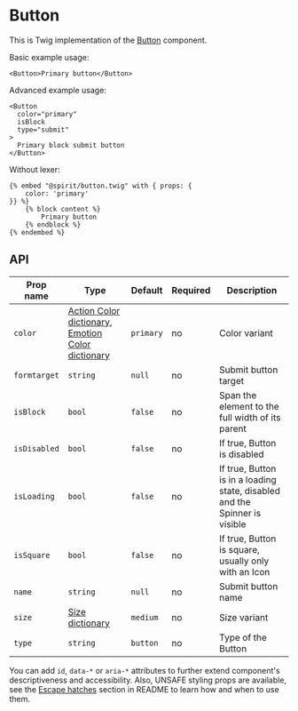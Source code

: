 # Button

This is Twig implementation of the [Button] component.

Basic example usage:

```twig
<Button>Primary button</Button>
```

Advanced example usage:

```twig
<Button
  color="primary"
  isBlock
  type="submit"
>
  Primary block submit button
</Button>
```

Without lexer:

```twig
{% embed "@spirit/button.twig" with { props: {
    color: 'primary'
}} %}
    {% block content %}
        Primary button
    {% endblock %}
{% endembed %}
```

## API

| Prop name    | Type                                                                                      | Default   | Required | Description                                                                |
| ------------ | ----------------------------------------------------------------------------------------- | --------- | -------- | -------------------------------------------------------------------------- |
| `color`      | [Action Color dictionary][dictionary-color], [Emotion Color dictionary][dictionary-color] | `primary` | no       | Color variant                                                              |
| `formtarget` | `string`                                                                                  | `null`    | no       | Submit button target                                                       |
| `isBlock`    | `bool`                                                                                    | `false`   | no       | Span the element to the full width of its parent                           |
| `isDisabled` | `bool`                                                                                    | `false`   | no       | If true, Button is disabled                                                |
| `isLoading`  | `bool`                                                                                    | `false`   | no       | If true, Button is in a loading state, disabled and the Spinner is visible |
| `isSquare`   | `bool`                                                                                    | `false`   | no       | If true, Button is square, usually only with an Icon                       |
| `name`       | `string`                                                                                  | `null`    | no       | Submit button name                                                         |
| `size`       | [Size dictionary][dictionary-size]                                                        | `medium`  | no       | Size variant                                                               |
| `type`       | `string`                                                                                  | `button`  | no       | Type of the Button                                                         |

You can add `id`, `data-*` or `aria-*` attributes to further extend component's
descriptiveness and accessibility. Also, UNSAFE styling props are available,
see the [Escape hatches][escape-hatches] section in README to learn how and when to use them.

[button]: https://github.com/lmc-eu/spirit-design-system/tree/main/packages/web/src/scss/components/Button
[dictionary-color]: https://github.com/lmc-eu/spirit-design-system/tree/main/docs/DICTIONARIES.md#color
[dictionary-size]: https://github.com/lmc-eu/spirit-design-system/tree/main/docs/DICTIONARIES.md#size
[escape-hatches]: https://github.com/lmc-eu/spirit-design-system/tree/main/packages/web-twig/README.md#escape-hatches
